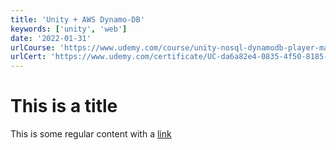 ```yaml
---
title: 'Unity + AWS Dynamo-DB'
keywords: ['unity', 'web']
date: '2022-01-31'
urlCourse: 'https://www.udemy.com/course/unity-nosql-dynamodb-player-management-leaderboards-more/'
urlCert: 'https://www.udemy.com/certificate/UC-da6a82e4-0835-4f50-8185-328e39bd6553/'
---
```


# This is a title

This is some regular content with a [link](https://google.com)